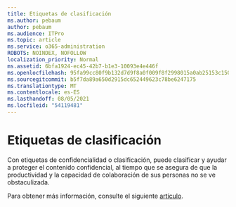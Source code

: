 ```yaml
---
title: Etiquetas de clasificación
ms.author: pebaum
author: pebaum
ms.audience: ITPro
ms.topic: article
ms.service: o365-administration
ROBOTS: NOINDEX, NOFOLLOW
localization_priority: Normal
ms.assetid: 6bfa1924-ec45-42b7-b1e3-10093e4e446f
ms.openlocfilehash: 95fa99cc80f9b132d7d9f8a0f009f8f2998015a0ab25153c150c4f9e7f9291dc
ms.sourcegitcommit: b5f7da89a650d2915dc652449623c78be6247175
ms.translationtype: MT
ms.contentlocale: es-ES
ms.lasthandoff: 08/05/2021
ms.locfileid: "54119481"
---
```

# <a name="classification-labels"></a>Etiquetas de clasificación

Con etiquetas de confidencialidad o clasificación, puede clasificar y ayudar a proteger el contenido confidencial, al tiempo que se asegura de que la productividad y la capacidad de colaboración de sus personas no se ve obstaculizada.

Para obtener más información, consulte el siguiente [artículo](https://docs.microsoft.com/microsoft-365/compliance/sensitivity-labels).
